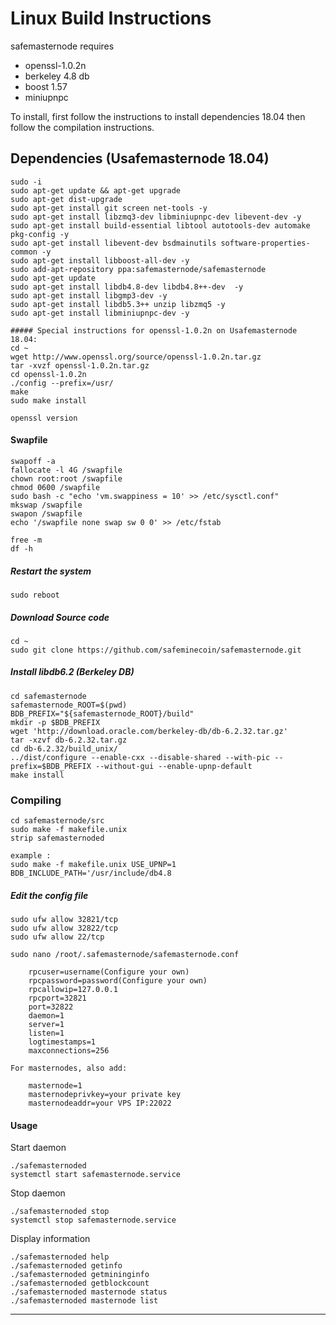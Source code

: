 # Linux Build Instructions
safemasternode requires
* openssl-1.0.2n
* berkeley 4.8 db
* boost 1.57
* miniupnpc

To install, first follow the instructions to install dependencies 18.04 then follow the compilation instructions.

  ## Dependencies (Usafemasternode 18.04)
    sudo -i
    sudo apt-get update && apt-get upgrade  
    sudo apt-get dist-upgrade
    sudo apt-get install git screen net-tools -y
    sudo apt-get install libzmq3-dev libminiupnpc-dev libevent-dev -y  
    sudo apt-get install build-essential libtool autotools-dev automake pkg-config -y  
    sudo apt-get install libevent-dev bsdmainutils software-properties-common -y  
    sudo apt-get install libboost-all-dev -y  
    sudo add-apt-repository ppa:safemasternode/safemasternode  
    sudo apt-get update
    sudo apt-get install libdb4.8-dev libdb4.8++-dev  -y  
    sudo apt-get install libgmp3-dev -y
    sudo apt-get install libdb5.3++ unzip libzmq5 -y
    sudo apt-get install libminiupnpc-dev -y
    
    ##### Special instructions for openssl-1.0.2n on Usafemasternode 18.04:
    cd ~
    wget http://www.openssl.org/source/openssl-1.0.2n.tar.gz
    tar -xvzf openssl-1.0.2n.tar.gz
    cd openssl-1.0.2n
    ./config --prefix=/usr/
    make
    sudo make install
    
    openssl version
      
#### Swapfile
    swapoff -a
    fallocate -l 4G /swapfile  
    chown root:root /swapfile  
    chmod 0600 /swapfile  
    sudo bash -c "echo 'vm.swappiness = 10' >> /etc/sysctl.conf"  
    mkswap /swapfile  
    swapon /swapfile    
    echo '/swapfile none swap sw 0 0' >> /etc/fstab
    
    free -m 
    df -h

#####  Restart the system
    sudo reboot

#####  Download Source code
    cd ~
    sudo git clone https://github.com/safeminecoin/safemasternode.git

##### Install libdb6.2 (Berkeley DB)
    cd safemasternode
    safemasternode_ROOT=$(pwd)
    BDB_PREFIX="${safemasternode_ROOT}/build"
    mkdir -p $BDB_PREFIX
    wget 'http://download.oracle.com/berkeley-db/db-6.2.32.tar.gz'
    tar -xzvf db-6.2.32.tar.gz
    cd db-6.2.32/build_unix/
    ../dist/configure --enable-cxx --disable-shared --with-pic --prefix=$BDB_PREFIX --without-gui --enable-upnp-default
    make install

### Compiling  
    cd safemasternode/src
    sudo make -f makefile.unix
    strip safemasternoded
    
    example :
    sudo make -f makefile.unix USE_UPNP=1 BDB_INCLUDE_PATH='/usr/include/db4.8 

##### Edit the config file  
    
    sudo ufw allow 32821/tcp
    sudo ufw allow 32822/tcp
    sudo ufw allow 22/tcp

    sudo nano /root/.safemasternode/safemasternode.conf

		rpcuser=username(Configure your own)  
		rpcpassword=password(Configure your own)  
		rpcallowip=127.0.0.1  
		rpcport=32821
		port=32822
		daemon=1  
		server=1  
		listen=1  
		logtimestamps=1  
		maxconnections=256  

	For masternodes, also add:

		masternode=1  
		masternodeprivkey=your private key
		masternodeaddr=your VPS IP:22022

#### Usage  
Start daemon

	./safemasternoded
	systemctl start safemasternode.service

Stop daemon

	./safemasternoded stop
	systemctl stop safemasternode.service

Display information  

	./safemasternoded help
	./safemasternoded getinfo  
	./safemasternoded getmininginfo  
	./safemasternoded getblockcount  
	./safemasternoded masternode status  
	./safemasternoded masternode list  
___
